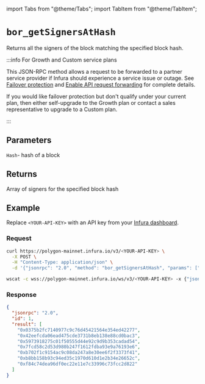 import Tabs from "@theme/Tabs";
import TabItem from "@theme/TabItem";

# `bor_getSignersAtHash`

Returns all the signers of the block matching the specified block hash.

:::info For Growth and Custom service plans

This JSON-RPC method allows a request to be forwarded to a partner service provider if Infura should
experience a service issue or outage. See [Failover protection](../../../concepts/failover-protection.md)
and [Enable API request forwarding](../../../how-to/enable-api-forwarding.md)
for complete details.

If you would like failover protection but don't qualify under your current plan, then either
self-upgrade to the Growth plan or contact a sales representative to upgrade to a Custom plan.

:::

## Parameters

`Hash`- hash of a block

## Returns

Array of signers for the specified block hash

## Example

Replace `<YOUR-API-KEY>` with an API key from your [Infura dashboard](https://infura.io/dashboard).

### Request

<Tabs>
  <TabItem value="curl">

```bash
curl https://polygon-mainnet.infura.io/v3/<YOUR-API-KEY> \
  -X POST \
  -H "Content-Type: application/json" \
  -d '{"jsonrpc": "2.0", "method": "bor_getSignersAtHash", "params": ["0x29fa73e3da83ddac98f527254fe37002e052725a88904bac14f03e919e1e2876"], "id": 1}'
```

  </TabItem>
  <TabItem value="WSS">

```bash
wscat -c wss://polygon-mainnet.infura.io/ws/v3/<YOUR-API-KEY> -x {"jsonrpc": "2.0", "method": "bor_getSignersAtHash", "params":["0x29fa73e3da83ddac98f527254fe37002e052725a88904bac14f03e919e1e2876"], "id": 1}'
```

  </TabItem>
</Tabs>

### Response

```json
{
  "jsonrpc": "2.0",
  "id": 1,
  "result": [
    "0x0375b2fc7140977c9c76d45421564e354ed42277",
    "0x42eefcda06ead475cde3731b8eb138e88cd0bac3",
    "0x5973918275c01f50555d44e92c9d9b353cadad54",
    "0x7fcd58c2d53d980b247f1612fdba93e9a76193e6",
    "0xb702f1c9154ac9c08da247a8e30ee6f2f3373f41",
    "0xb8bb158b93c94ed35c1970d610d1e2b34e26652c",
    "0xf84c74dea96df0ec22e11e7c33996c73fcc2d822"
  ]
}
```

